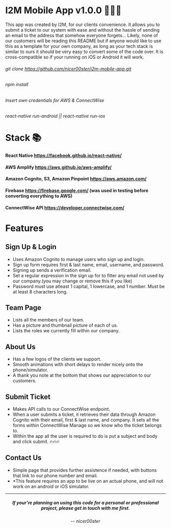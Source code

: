 # I2M Mobile App v1.0.0 👨🏻‍💻
This app was created by I2M, for our clients convenience. It allows you to submit a ticket to our system with ease and without the hassle of sending an email to the address that somehow everyone forgets... Likely, none of our customers will be reading this README but if anyone would like to use this as a template for your own company, as long as your tech stack is similar to ours it should be very easy to convert some of the code over. It is cross-compatible so if your running on iOS or Android it will work.

###### git clone https://github.com/nicer00ster/i2m-mobile-app.git <br/>
###### npm install <br/>
###### Insert own credentials for AWS & ConnectWise <br/>
###### react-native run-android || react-native run-ios <br/>

# Stack 📚
#### React Native https://facebook.github.io/react-native/
#### AWS Amplify https://aws.github.io/aws-amplify/
#### Amazon Cognito, S3, Amazon Pinpoint https://aws.amazon.com/
#### Firebase https://firebase.google.com/ (was used in testing before converting everything to AWS)
#### ConnectWise API https://developer.connectwise.com/


# Features
## Sign Up & Login
- Uses Amazon Cognito to manage users who sign up and login.<br/>
- Sign up form requires first & last name, email, username, and password.<br/>
- Signing up sends a verification email.<br/>
- Set a regular expression in the sign up for to filter any email not used by our company.(you may change or remove this if you like)<br/>
- Password must use atleast 1 capital, 1 lowercase, and 1 number. Must be at least 8 characters long.

## Team Page
- Lists all the members of our team.
- Has a picture and thumbnail picture of each of us.
- Lists the roles we currently fill within our company.

## About Us
- Has a few logos of the clients we support.
- Smooth animations with short delays to render nicely onto the phone/simulator.
- A thank you note at the bottom that shows our appreciation to our customers.

## Submit Ticket
- Makes API calls to our ConnectWise endpoint.
- When a user submits a ticket, it retrieves their data through Amazon Cognito with their email, first & last name, and company. It sets all the forms within ConnectWise Manage so we know who the ticket belongs to.
- Within the app all the user is required to do is put a subject and body and click submit. 🔥🔥🔥

## Contact Us
- Simple page that provides further assistence if needed, with buttons that link to our phone number and email.
- *This feature requires an app to be live on an actual phone, and will not work on an android or iOS simulator.


<hr>
<h5 align="center">If your're planning on using this code for a personal or professional project, please get in touch with me first.
</h5>
<h6 align="center">-- nicer00ster</h6>
